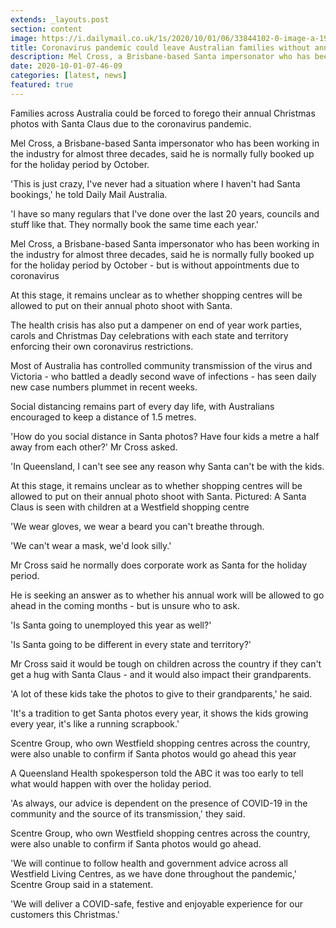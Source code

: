 ```yaml
---
extends: _layouts.post
section: content
image: https://i.dailymail.co.uk/1s/2020/10/01/06/33844102-0-image-a-19_1601530842425.jpg 
title: Coronavirus pandemic could leave Australian families without annual Santa photos  
description: Mel Cross, a Brisbane-based Santa impersonator who has been working in the industry for almost three decades, said he is normally fully booked up for the holiday period by October. 
date: 2020-10-01-07-46-09 
categories: [latest, news] 
featured: true 
--- 
```

Families across Australia could be forced to forego their annual Christmas photos with Santa Claus due to the coronavirus pandemic.   

Mel Cross, a Brisbane-based Santa impersonator who has been working in the industry for almost three decades, said he is normally fully booked up for the holiday period by October.

'This is just crazy, I've never had a situation where I haven't had Santa bookings,' he told Daily Mail Australia. 

'I have so many regulars that I've done over the last 20 years, councils and stuff like that. They normally book the same time each year.'

Mel Cross, a Brisbane-based Santa impersonator who has been working in the industry for almost three decades, said he is normally fully booked up for the holiday period by October - but is without appointments due to coronavirus

At this stage, it remains unclear as to whether shopping centres will be allowed to put on their annual photo shoot with Santa.

The health crisis has also put a dampener on end of year work parties, carols and Christmas Day celebrations with each state and territory enforcing their own coronavirus restrictions.

Most of Australia has controlled community transmission of the virus and Victoria - who battled a deadly second wave of infections - has seen daily new case numbers plummet in recent weeks.

Social distancing remains part of every day life, with Australians encouraged to keep a distance of 1.5 metres. 

'How do you social distance in Santa photos? Have four kids a metre a half away from each other?' Mr Cross asked. 

'In Queensland, I can't see see any reason why Santa can't be with the kids.

At this stage, it remains unclear as to whether shopping centres will be allowed to put on their annual photo shoot with Santa. Pictured: A Santa Claus is seen with children at a Westfield shopping centre

'We wear gloves, we wear a beard you can't breathe through.

'We can't wear a mask, we'd look silly.' 

Mr Cross said he normally does corporate work as Santa for the holiday period. 

He is seeking an answer as to whether his annual work will be allowed to go ahead in the coming months - but is unsure who to ask.

'Is Santa going to unemployed this year as well?' 

'Is Santa going to be different in every state and territory?' 

Mr Cross said it would be tough on children across the country if they can't get a hug with Santa Claus - and it would also impact their grandparents. 

'A lot of these kids take the photos to give to their grandparents,' he said. 

'It's a tradition to get Santa photos every year, it shows the kids growing every year, it's like a running scrapbook.'

Scentre Group, who own Westfield shopping centres across the country, were also unable to confirm if Santa photos would go ahead this year

A Queensland Health spokesperson told the ABC it was too early to tell what would happen with over the holiday period.   

'As always, our advice is dependent on the presence of COVID-19 in the community and the source of its transmission,' they said.

Scentre Group, who own Westfield shopping centres across the country, were also unable to confirm if Santa photos would go ahead.   

'We will continue to follow health and government advice across all Westfield Living Centres, as we have done throughout the pandemic,' Scentre Group said in a statement.

'We will deliver a COVID-safe, festive and enjoyable experience for our customers this Christmas.'

